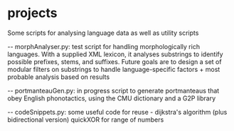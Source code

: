 # projects
 Some scripts for analysing language data as well as utility scripts
 
 -- morphAnalyser.py: test script for handling morphologically rich languages. With a supplied XML lexicon, it analyses substrings to identify possible prefixes, stems, and suffixes. Future goals are to design a set of modular filters on substrings to handle language-specific factors + most probable analysis based on results

-- portmanteauGen.py: in progress script to generate portmanteaus that obey English phonotactics, using the CMU dictionary and a G2P library

-- codeSnippets.py: some useful code for reuse - dijkstra's algorithm (plus bidirectional version) quickXOR for range of numbers
